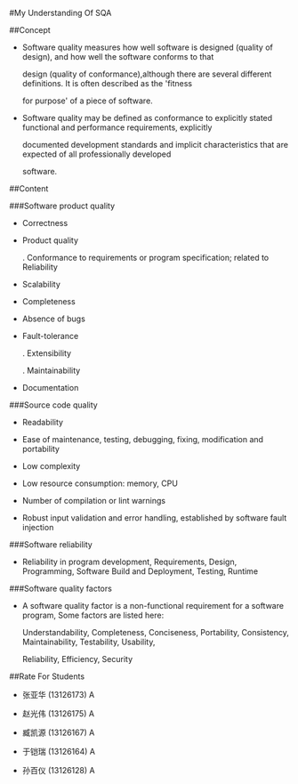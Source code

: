 #My Understanding Of SQA

##Concept

- Software quality measures how well software is designed (quality of design), and how well the software conforms to that 

  design (quality of conformance),although there are several different definitions. It is often described as the 'fitness 

  for purpose' of a piece of software.

- Software quality may be defined as conformance to explicitly stated functional and performance requirements, explicitly

  documented development standards and implicit characteristics that are expected of all professionally developed   
  
  software.
  
##Content

###Software product quality

- Correctness
 
- Product quality
  
  . Conformance to requirements or program specification; related to Reliability

- Scalability

- Completeness

- Absence of bugs

- Fault-tolerance

  . Extensibility

  . Maintainability

- Documentation


###Source code quality

- Readability

- Ease of maintenance, testing, debugging, fixing, modification and portability

- Low complexity

- Low resource consumption: memory, CPU

- Number of compilation or lint warnings

- Robust input validation and error handling, established by software fault injection


###Software reliability

- Reliability in program development, Requirements, Design, Programming, Software Build and Deployment, Testing, Runtime


###Software quality factors

- A software quality factor is a non-functional requirement for a software program, Some factors are listed here:
  
  Understandability, Completeness, Conciseness, Portability, Consistency, Maintainability, Testability, Usability, 

  Reliability, Efficiency, Security
  

  

##Rate For Students

- 张亚华    (13126173)   A

- 赵光伟    (13126175)   A

- 臧凯源    (13126167)   A

- 于铠瑞    (13126164)   A

- 孙百仪    (13126128)   A















